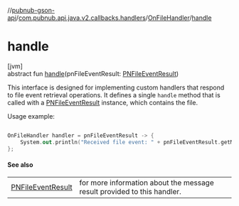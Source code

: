 //[pubnub-gson-api](../../../index.md)/[com.pubnub.api.java.v2.callbacks.handlers](../index.md)/[OnFileHandler](index.md)/[handle](handle.md)

# handle

[jvm]\
abstract fun [handle](handle.md)(pnFileEventResult: [PNFileEventResult](../../../../../pubnub-kotlin/pubnub-kotlin-api/pubnub-kotlin-api/com.pubnub.api.models.consumer.pubsub.files/-p-n-file-event-result/index.md))

 This interface is designed for implementing custom handlers that respond to file event retrieval operations. It defines a single `handle` method that is called with a [PNFileEventResult](../../../../../pubnub-kotlin/pubnub-kotlin-api/pubnub-kotlin-api/com.pubnub.api.models.consumer.pubsub.files/-p-n-file-event-result/index.md) instance, which contains the file. 

 Usage example: 

```kotlin

OnFileHandler handler = pnFileEventResult -> {
    System.out.println("Received file event: " + pnFileEventResult.getMessage());
};

```

#### See also

| | |
|---|---|
| [PNFileEventResult](../../../../../pubnub-kotlin/pubnub-kotlin-api/pubnub-kotlin-api/com.pubnub.api.models.consumer.pubsub.files/-p-n-file-event-result/index.md) | for more information about the message result provided to this handler. |
